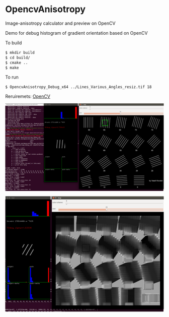 # OpencvAnisotropy
Image-anisotropy calculator and preview on OpenCV

Demo for debug histogram of gradient orientation based on OpenCV

To build

```
$ mkdir build
$ cd build/
$ cmake ..
$ make
```

To run

```
$ OpencvAnisotropy_Debug_x64 ../Lines_Various_Angles_resiz.tif 18
```

Reruiremets: [OpenCV](http://opencv.org/)



![alt tag](img/screencap1.png)


![alt tag](img/screencap2.png)